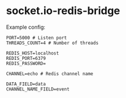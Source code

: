 # socket.io-redis-bridge

Example config:
```
PORT=5000 # Listen port
THREADS_COUNT=4 # Number of threads

REDIS_HOST=localhost
REDIS_PORT=6379
REDIS_PASSWORD=

CHANNEL=echo # Redis channel name

DATA_FIELD=data
CHANNEL_NAME_FIELD=event
```

